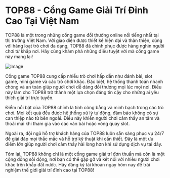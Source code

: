 # TOP88 - Cổng Game Giải Trí Đỉnh Cao Tại Việt Nam

TOP88 là một trong những cổng game đổi thưởng online nổi tiếng nhất tại thị trường Việt Nam. Với giao diện được thiết kế hiện đại và thân thiện, cùng với hàng loạt trò chơi đa dạng, TOP88 đã chinh phục được hàng nghìn người chơi từ khắp nơi. Hãy cùng khám phá những điều tuyệt vời mà cổng game này mang lại!

![Image](https://github.com/user-attachments/assets/bd51ea9f-0666-407b-a7a7-98ead6de688c)

Cổng game TOP88 cung cấp nhiều trò chơi hấp dẫn như đánh bài, slot game, mini game và các trò chơi khác. Đặc biệt, hệ thống thanh toán nhanh chóng và an toàn giúp người chơi dễ dàng đổi thưởng mọi lúc mọi nơi. Điều này làm cho TOP88 trở thành một lựa chọn đáng tin cậy cho những ai yêu thích giải trí trực tuyến.

Điểm nổi bật của TOP88 chính là tính công bằng và minh bạch trong các trò chơi. Mọi kết quả đều được hệ thống xử lý tự động, đảm bảo không có sự can thiệp nào từ bên ngoài. Điều này khiến người chơi cảm thấy an tâm và thoải mái khi tham gia vào các ván bài hoặc vòng quay slot.

Ngoài ra, đội ngũ hỗ trợ khách hàng của TOP88 luôn sẵn sàng phục vụ 24/7 để giải đáp mọi thắc mắc và hỗ trợ kỹ thuật khi cần thiết. Đây là một ưu điểm lớn giúp người chơi cảm thấy hài lòng hơn khi sử dụng dịch vụ tại đây.

Tóm lại, TOP88 không chỉ là một cổng game giải trí đơn thuần mà còn là một cộng đồng sôi động, nơi bạn có thể gặp gỡ và kết nối với nhiều người chơi khác trên khắp đất nước. Hãy đăng ký tài khoản ngay hôm nay để trải nghiệm thế giới giải trí đỉnh cao tại TOP88!